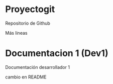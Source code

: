 # Proyectogit
Repositorio de Github

Más lineas


# Documentacion 1 (Dev1)
Documentación  desarrollador 1

cambio en README


